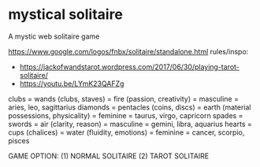 # mystical solitaire
A mystic web solitaire game

 
https://www.google.com/logos/fnbx/solitaire/standalone.html 
rules/inspo: 
  - https://jackofwandstarot.wordpress.com/2017/06/30/playing-tarot-solitaire/
  - https://youtu.be/LYmK23QAFZg


clubs = wands (clubs, staves) = fire (passion, creativity) = masculine = aries, leo, sagittarius
diamonds = pentacles (coins, discs) = earth (material possessions, physicality) = feminine = taurus, virgo, capricorn
spades = swords = air (clarity, reason) = masculine = gemini, libra, aquarius
hearts = cups (chalices) = water (fluidity, emotions) = feminine = cancer, scorpio, pisces


GAME OPTION: (1) NORMAL SOLITAIRE (2) TAROT SOLITAIRE
